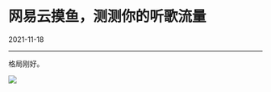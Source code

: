 # 网易云摸鱼，测测你的听歌流量

2021-11-18  


---




格局刚好。

![](https://imgurl.zishu.me/images/2021/11/18/47f2fd18e0e1e9975e851d2958256a1b.png)
